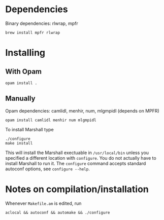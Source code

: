 Dependencies
============

Binary dependencies: rlwrap, mpfr
```
brew install mpfr rlwrap
```

Installing
==========

## With Opam

```
opam install .
```

## Manually

Opam dependencies: camlidl, menhir, num, mlgmpidl (depends on MPFR)
```
opam install camlidl menhir num mlgmpidl
```

To install Marshall type

    ./configure
    make install

This will install the Marshall exectuable in `/usr/local/bin` unless you specified
a different location with `configure`. You do not actually have to install Marshall
to run it.
The `configure` command accepts standard autoconf options, see `configure --help`.


Notes on compilation/installation
=========
Whenever `Makefile.am` is edited, run
```
aclocal && autoconf && automake && ./configure
```
